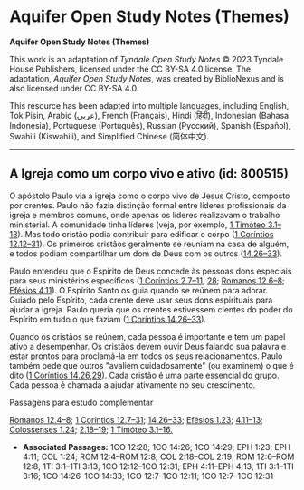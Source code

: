 # Aquifer Open Study Notes (Themes)

**Aquifer Open Study Notes (Themes)**

This work is an adaptation of *Tyndale Open Study Notes* © 2023 Tyndale House Publishers, licensed under the CC BY\-SA 4\.0 license. The adaptation, *Aquifer Open Study Notes*, was created by BiblioNexus and is also licensed under CC BY\-SA 4\.0\.

This resource has been adapted into multiple languages, including English, Tok Pisin, Arabic (عربي), French (Français), Hindi (हिंदी), Indonesian (Bahasa Indonesia), Portuguese (Português), Russian (Русский), Spanish (Español), Swahili (Kiswahili), and Simplified Chinese (简体中文).



--------------------------------

## A Igreja como um corpo vivo e ativo (id: 800515)

O apóstolo Paulo via a igreja como o corpo vivo de Jesus Cristo, composto por crentes. Paulo não fazia distinção formal entre líderes profissionais da igreja e membros comuns, onde apenas os líderes realizavam o trabalho ministerial. A comunidade tinha líderes (veja, por exemplo, [1 Timóteo 3\.1–13](https://ref.ly/1Tim3:1-1Tim3:13)). Mas todo cristão podia contribuir para edificar o corpo ([1 Coríntios 12\.12–31](https://ref.ly/1Cor12:12-1Cor12:31)). Os primeiros cristãos geralmente se reuniam na casa de alguém, e todos podiam compartilhar um dom de Deus com os outros ([14\.26–33](https://ref.ly/1Cor14:26-1Cor14:33)).

Paulo entendeu que o Espírito de Deus concede às pessoas dons especiais para seus ministérios específicos ([1 Coríntios 2\.7–11](https://ref.ly/1Cor12:7-1Cor12:11), [28](https://ref.ly/1Cor12:28); [Romanos 12\.6–8](https://ref.ly/Rom12:6-Rom12:8); [Efésios 4\.11](https://ref.ly/Eph4:11)). O Espírito Santo os guia quando se reúnem para adorar. Guiado pelo Espírito, cada crente deve usar seus dons espirituais para ajudar a igreja. Paulo queria que os crentes estivessem cientes do poder do Espírito em tudo o que faziam ([1 Coríntios 14\.26–33](https://ref.ly/1Cor14:26-1Cor14:33)).

Quando os cristãos se reúnem, cada pessoa é importante e tem um papel ativo a desempenhar. Os cristãos devem ouvir Deus falando sua palavra e estar prontos para proclamá\-la em todos os seus relacionamentos. Paulo também pede que outros "avaliem cuidadosamente" (ou examinem) o que é dito ([1 Coríntios 14\.26](https://ref.ly/1Cor14:26),[29](https://ref.ly/1Cor14:29)). Cada cristão é uma parte essencial do grupo. Cada pessoa é chamada a ajudar ativamente no seu crescimento.

Passagens para estudo complementar

[Romanos 12\.4–8](https://ref.ly/Rom12:4-Rom12:8); [1 Coríntios 12\.7–31](https://ref.ly/1Cor12:7-1Cor12:31); [14\.26–33](https://ref.ly/1Cor14:26-1Cor14:33); [Efésios 1\.23](https://ref.ly/Eph1:23); [4\.11–13](https://ref.ly/Eph4:11-Eph4:13); [Colossenses 1\.24](https://ref.ly/Col1:24); [2\.18–19](https://ref.ly/Col2:18-Col2:19); [1 Timóteo 3\.1–16\.](https://ref.ly/1Tim3:1-1Tim3:16)

* **Associated Passages:** 1CO 12:28; 1CO 14:26; 1CO 14:29; EPH 1:23; EPH 4:11; COL 1:24; ROM 12:4–ROM 12:8; COL 2:18–COL 2:19; ROM 12:6–ROM 12:8; 1TI 3:1–1TI 3:13; 1CO 12:12–1CO 12:31; EPH 4:11–EPH 4:13; 1TI 3:1–1TI 3:16; 1CO 14:26–1CO 14:33; 1CO 12:7–1CO 12:11; 1CO 12:7–1CO 12:31

